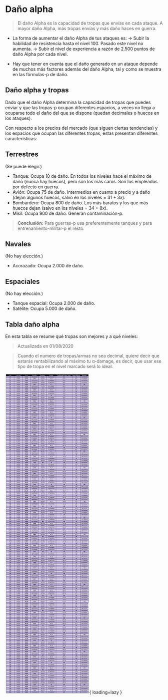 # Daño alpha

> El daño Alpha es la capacidad de tropas que envías en cada ataque. A mayor daño Alpha, más tropas envías y más daño haces en guerra.

- La forma de aumentar el daño Alpha de tus ataques es:
   -> Subir la habilidad de resistencia hasta el nivel 100. Pasado este nivel no aumenta.
   -> Subir el nivel de experiencia a razón de 2.500 puntos de daño Alpha por cada nivel.

- Hay que tener en cuenta que el daño generado en un ataque depende de muchos más factores además del daño Alpha, tal y como se muestra en las fórmulas-p de daño.

## Daño alpha y tropas

Dado que el daño Alpha determina la capacidad de tropas que puedes enviar y que las tropas-p ocupan diferentes espacios, a veces no llega a ocuparse todo el daño del que se dispone (quedan decimales o huecos en los ataques).

Con respecto a los precios del mercado (que siguen ciertas tendencias) y los espacios que ocupan las diferentes tropas, estas presentan diferentes características:

## Terrestres
(Se puede elegir.)

- Tanque: Ocupa 10 de daño. En todos los niveles hace el máximo de daño (nunca hay huecos), pero son los más caros. Son los empleados por defecto en guerra.
- Avión: Ocupa 75 de daño. Intermedios en cuanto a precio y a daño (dejan algunos huecos, salvo en los niveles = 31 + 3x).
- Bombardero: Ocupa 800 de daño. Los más baratos y los que más huecos dejan (salvo en los niveles = 34 + 8x).
- Misil: Ocupa 900 de daño. Generan contaminación-p.

> **Conclusión:** Para guerras-p usa preferentemente tanques y para entrenamiento-militar-p el resto.

## Navales
(No hay elección.)

- Acorazado: Ocupa 2.000 de daño.

## Espaciales
(No hay elección.)

- Tanque espacial: Ocupa 2.000 de daño.
- Satélite: Ocupa 5.000 de daño.


## Tabla daño alpha
En esta tabla se resume qué tropas son mejores y a qué niveles:
> Actualizada en 01/08/2020
<!-- ![](https://image.ibb.co/cAhLj8/IMG_20180616_WA0264.jpg) -->

> Cuando el numero de tropas/armas no sea decimal, quiere decir que estarás rentabilizando al máximo tu α-damage, es decir, que usar ese tipo de tropa en el nivel marcado será lo ideal.

![](/img/posts/guerras/tabla-dano-alpha.png){ loading=lazy }